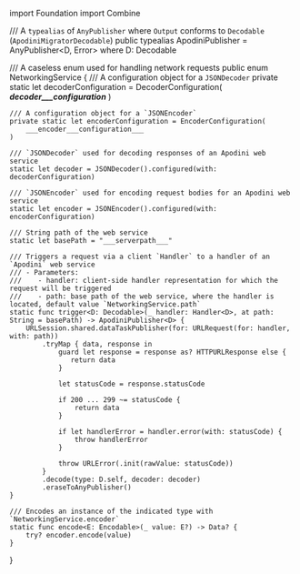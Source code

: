 import Foundation
import Combine

/// A `typealias` of `AnyPublisher` where `Output` conforms to `Decodable` (`ApodiniMigratorDecodable`)
public typealias ApodiniPublisher<D> = AnyPublisher<D, Error> where D: Decodable

/// A caseless enum used for handling network requests
public enum NetworkingService {
    /// A configuration object for a `JSONDecoder`
    private static let decoderConfiguration = DecoderConfiguration(
        ___decoder___configuration___
    )
    
    /// A configuration object for a `JSONEncoder`
    private static let encoderConfiguration = EncoderConfiguration(
        ___encoder___configuration___
    )
    
    /// `JSONDecoder` used for decoding responses of an Apodini web service
    static let decoder = JSONDecoder().configured(with: decoderConfiguration)
    
    /// `JSONEncoder` used for encoding request bodies for an Apodini web service
    static let encoder = JSONEncoder().configured(with: encoderConfiguration)
    
    /// String path of the web service
    static let basePath = "___serverpath___"
    
    /// Triggers a request via a client `Handler` to a handler of an `Apodini` web service
    /// - Parameters:
    ///    - handler: client-side handler representation for which the request will be triggered
    ///    - path: base path of the web service, where the handler is located, default value `NetworkingService.path`
    static func trigger<D: Decodable>(_ handler: Handler<D>, at path: String = basePath) -> ApodiniPublisher<D> {
        URLSession.shared.dataTaskPublisher(for: URLRequest(for: handler, with: path))
            .tryMap { data, response in
                guard let response = response as? HTTPURLResponse else {
                   return data
                }
                
                let statusCode = response.statusCode
                
                if 200 ... 299 ~= statusCode {
                    return data
                }
                
                if let handlerError = handler.error(with: statusCode) {
                    throw handlerError
                }
                
                throw URLError(.init(rawValue: statusCode))
            }
            .decode(type: D.self, decoder: decoder)
            .eraseToAnyPublisher()
    }
    
    /// Encodes an instance of the indicated type with `NetworkingService.encoder`
    static func encode<E: Encodable>(_ value: E?) -> Data? {
        try? encoder.encode(value)
    }
}

